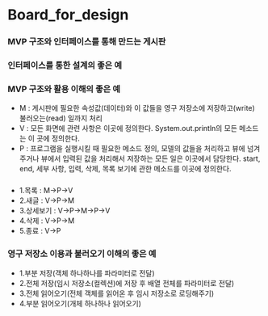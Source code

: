 # Board_for_design

### MVP 구조와 인터페이스를 통해 만드는 게시판
### 인터페이스를 통한 설계의 좋은 예
### MVP 구조와 활용 이해의 좋은 예 
- M : 게시판에 필요한 속성값(데이터)와 이 값들을 영구 저장소에 저장하고(write) 불러오는(read) 일까지 처리
- V : 모든 화면에 관련 사항은 이곳에 정의한다. System.out.println의 모든 메소드는 이 곳에 정의한다.
- P : 프로그램을 실행시킬 때 필요한 메소드 정의, 모델의 값들을 처리하고 뷰에 넘겨주거나 뷰에서 입력된 값을 처리해서 저장하는 모든 일은 이곳에서 담당한다. start, end, 세부 사항, 입력, 삭제, 목록 보기에 관한 메소드를 이곳에 정의한다.
###
- 1.목록 : M->P->V
- 2.새글 : V->P->M
- 3.상세보기 : V->P->M->P->V
- 4.삭제 : V->P->M
- 5.종료 : V->P

### 영구 저장소 이용과 불러오기 이해의 좋은 예
- 1.부분 저장(객체 하나하나를 파라미터로 전달)
- 2.전체 저장(임시 저장소(컬렉션)에 저장 후 배열 전체를 파라미터로 전달)
- 3.전체 읽어오기(전체 객체를 읽어온 후 임시 저장소로 로딩해주기)
- 4.부분 읽어오기(개체 하나하나 읽어오기)
